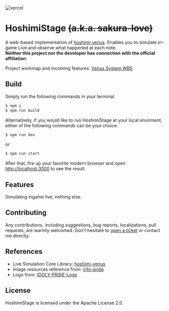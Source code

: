 ![vercel](https://badgen.net/github/status/MalitsPlus/HoshimiStage)
# HoshimiStage ~~(a.k.a. sakura-love)~~

A web-based implementation of [hoshimi-venus](https://github.com/MalitsPlus/VenusSysLib). Enables you to simulate in-game Live and observe what happened at each note.  
**Neither this project nor the developer has connection with the official affiliation.**

Project workmap and incoming features: [Venus System WBS](https://github.com/users/MalitsPlus/projects/1)

## Build
Simply run the following commands in your terminal.
```bash
$ npm i
$ npm run build
```
Alternatively, if you would like to run HoshimiStage at your local envirment, either of the following commands can be your choice.
```bash
$ npm run dev
```
or
```bash
$ npm run start
```
After that, fire up your favorite modern browser and open [http://localhost:3000](http://localhost:3000) to see the result.

## Features
Simulating ingame live, nothing else.

## Contributing
Any contributions, including suggestions, bug reports, localizations, pull requests, are warmly welcomed. Don't hesitate to [open a ticket](https://github.com/MalitsPlus/HoshimiStage/issues) or contact me directly. 

## References
- Live Simulation Core Library: [hoshimi-venus](https://github.com/MalitsPlus/VenusSysLib)
- Image resources reference from: [info-pride](https://github.com/outloudvi/info-pride)
- Logo from: [IDOLY-PRIDE-Logo](https://github.com/765Pro-Hoshimi/IDOLY-PRIDE-Logo)

## License
HoshimiStage is licensed under the Apache License 2.0.
